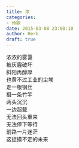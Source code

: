 ```yaml
---  
title: 浓  
categories:  
- 诗歌  
date: 2015-03-08 23:00:10  
author: Herb  
draft: true
---  
```

浓浓的雾霭  
被灰霾破坏  
斜阳再醇厚  
也黄不过工业的尘埃  
走一根钢丝  
摄一条竹竿  
两头沉沉  
一边超载  
无法回头重来  
无法停下等待  
前路一片迷茫  
这捉摸不定的未来